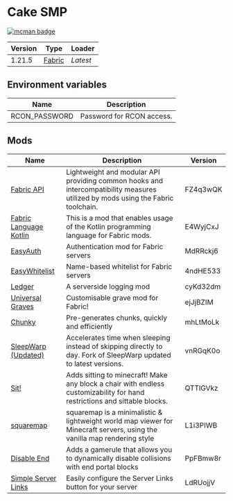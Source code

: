 # Cake SMP

[![mcman badge](https://img.shields.io/badge/uses-mcman-purple?logo=github)](https://github.com/ParadigmMC/mcman)

<!-- run 'mcman md' to update! -->

<!--start:mcman-server-->
| Version | Type                            | Loader   |
| ------- | ------------------------------- | -------- |
| 1.21.5  | [Fabric](https://fabricmc.net/) | *Latest* |
<!--end:mcman-server-->

## Environment variables

| Name          | Description               |
| ------------- | ------------------------- |
| RCON_PASSWORD | Password for RCON access. |

## Mods

<!--start:mcman-addons-->
| Name                                                                      | Description                                                                                                                     | Version  |
| ------------------------------------------------------------------------- | ------------------------------------------------------------------------------------------------------------------------------- | -------- |
| [Fabric API](https://modrinth.com/mod/fabric-api)                         | Lightweight and modular API providing common hooks and intercompatibility measures utilized by mods using the Fabric toolchain. | FZ4q3wQK |
| [Fabric Language Kotlin](https://modrinth.com/mod/fabric-language-kotlin) | This is a mod that enables usage of the Kotlin programming language for Fabric mods.                                            | E4WyjCxJ |
| [EasyAuth](https://modrinth.com/mod/easyauth)                             | Authentication mod for Fabric servers                                                                                           | MdRRckj6 |
| [EasyWhitelist](https://modrinth.com/mod/easywhitelist)                   | Name-based whitelist for Fabric servers                                                                                         | 4ndHE533 |
| [Ledger](https://modrinth.com/mod/ledger)                                 | A serverside logging mod                                                                                                        | cyKd32dm |
| [Universal Graves](https://modrinth.com/mod/universal-graves)             | Customisable grave mod for Fabric!                                                                                              | ejJjBZIM |
| [Chunky](https://modrinth.com/mod/chunky)                                 | Pre-generates chunks, quickly and efficiently                                                                                   | mhLtMoLk |
| [SleepWarp (Updated)](https://modrinth.com/mod/sleep-warp-updated)        | Accelerates time when sleeping instead of skipping directly to day. Fork of SleepWarp updated to latest versions.               | vnRGqK0o |
| [Sit!](https://modrinth.com/mod/sit!)                                     | Adds sitting to minecraft! Make any block a chair with endless customizability for hand restrictions and sittable blocks.       | QTTlGVkz |
| [squaremap](https://modrinth.com/mod/squaremap)                           | squaremap is a minimalistic & lightweight world map viewer for Minecraft servers, using the vanilla map rendering style         | L1i3PIWB |
| [Disable End](https://modrinth.com/mod/disable-end)                       | Adds a gamerule that allows you to dynamically disable collisions with end portal blocks                                        | PpFBmw8r |
| [Simple Server Links](https://modrinth.com/mod/simple-server-links)       | Easily configure the Server Links button for your server                                                                        | LdRUojjV |
<!--end:mcman-addons-->
